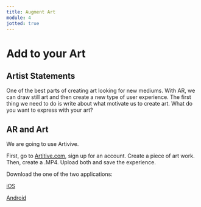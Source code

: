 ```yaml
---
title: Augment Art
module: 4
jotted: true
---
```


# Add to your Art

## Artist Statements

One of the best parts of creating art looking for new mediums.  With AR, we can draw still art and then create a new type of user experience.  The first thing we need to do is write about what motivate us to create art.  What do you want to express with your art?

## AR and Art

We are going to use Artivive.

First, go to <a href="https://artivive.com/" target="_new">Artitive.com</a>, sign up for an account.  Create a piece of art work.  Then, create a .MP4.  Upload both and save the experience.

Download the one of the two applications:

<a href="https://apps.apple.com/us/app/artivive/id1188737494" target="_new">iOS</a>

<a href="https://play.google.com/store/apps/details?id=com.artivive&hl=en_US" target="_new">Android</a>